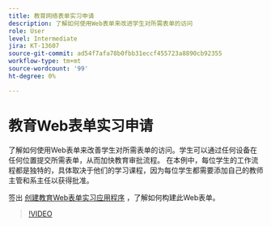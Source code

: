 ```yaml
---
title: 教育网络表单实习申请
description: 了解如何使用Web表单来改进学生对所需表单的访问
role: User
level: Intermediate
jira: KT-13607
source-git-commit: ad54f7afa78b0fbb31eccf455723a8890cb92355
workflow-type: tm+mt
source-wordcount: '99'
ht-degree: 0%

---
```


# 教育Web表单实习申请

了解如何使用Web表单来改善学生对所需表单的访问。学生可以通过任何设备在任何位置提交所需表单，从而加快教育审批流程。 在本例中，每位学生的工作流程都是独特的，具体取决于他们的学习课程，因为每位学生都需要添加自己的教师主管和系主任以获得批准。

签出 [创建教育Web表单实习应用程序](usecase-edu-intern-create.md) ，了解如何构建此Web表单。

>[!VIDEO](https://video.tv.adobe.com/v/3421773?quality=12&learn=on&hidetitle=true)
